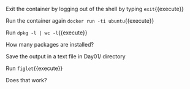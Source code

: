 Exit the container by logging out of the shell by typing `exit`{{execute}}

Run the container again `docker run -ti ubuntu`{{execute}}

Run `dpkg -l | wc -l`{{execute}}

How many packages are installed?

Save the output in a text file in Day01/ directory

Run `figlet`{{execute}}

Does that work?